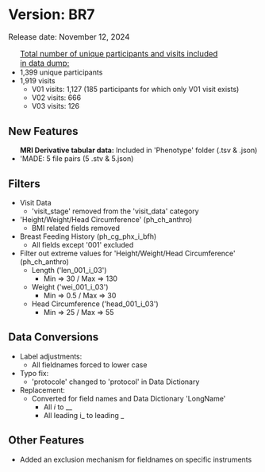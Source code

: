 # Version: BR7

<p style="font-size: 1.1em">Release date: November 12, 2024</p>

<ul>
<p style="font-size: 1.1em; margin-bottom: 0px;"><u>Total number of unique participants and visits included in data dump:</u></p>
<li>1,399 unique participants  </li>
<li>1,919 visits
<ul>
<li>V01 visits: 1,127 (185 participants for which only V01 visit exists)  </li>
<li>V02 visits: 666  </li>
<li>V03 visits: 126</li></ul>
</li>
</ul>

## New Features
<ul>
<b>MRI Derivative tabular data:</b> Included in 'Phenotype' folder (.tsv & .json)  
<li>'MADE: 5 file pairs (5 .stv & 5.json)  </li>
</ul>

## Filters

  * Visit Data  
    * 'visit_stage' removed from the 'visit_data' category  
  * 'Height/Weight/Head Circumference' (ph_ch_anthro)  
    * BMI related fields removed  
  * Breast Feeding History (ph_cg_phx_i_bfh)  
    * All fields except '001' excluded  
  * Filter out extreme values for 'Height/Weight/Head Circumference' (ph_ch_anthro)  
    * Length ('len_001_i_03')  
      * Min => 30 / Max => 130  
    * Weight ('wei_001_i_03')  
      * Min => 0.5 / Max => 30  
    * Head Circumference ('head_001_i_03')  
      * Min => 25 / Max => 55

## Data Conversions

* Label adjustments:  
    * All fieldnames forced to lower case  
* Typo fix:   
    * 'protocole' changed to 'protocol' in Data Dictionary  
* Replacement:  
    * Converted for field names and Data Dictionary 'LongName'  
        * All _i_ to __  
        * All leading i_ to leading _

## Other Features
* Added an exclusion mechanism for fieldnames on specific instruments
